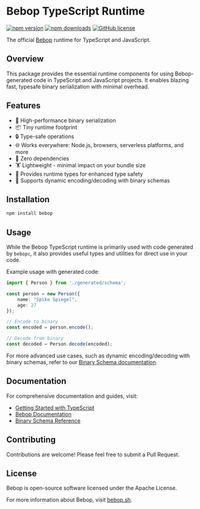 # Bebop TypeScript Runtime

[![npm version](https://img.shields.io/npm/v/bebop.svg)](https://www.npmjs.com/package/bebop)
[![npm downloads](https://img.shields.io/npm/dm/bebop.svg)](https://www.npmjs.com/package/bebop)
[![GitHub license](https://img.shields.io/github/license/betwixt-labs/bebop.svg)](https://github.com/betwixt-labs/bebop/blob/main/LICENSE)

The official [Bebop](https://github.com/betwixt-labs/bebop) runtime for TypeScript and JavaScript.

## Overview

This package provides the essential runtime components for using Bebop-generated code in TypeScript and JavaScript projects. It enables blazing fast, typesafe binary serialization with minimal overhead.

## Features

- 🚀 High-performance binary serialization
- 📦 Tiny runtime footprint
- 🔒 Type-safe operations
- 🌐 Works everywhere: Node.js, browsers, serverless platforms, and more
- 🍃 Zero dependencies
- 🏋️ Lightweight - minimal impact on your bundle size
- 🧰 Provides runtime types for enhanced type safety
- 🔧 Supports dynamic encoding/decoding with binary schemas

## Installation

```bash
npm install bebop
```

## Usage

While the Bebop TypeScript runtime is primarily used with code generated by `bebopc`, it also provides useful types and utilities for direct use in your code.

Example usage with generated code:

```typescript
import { Person } from './generated/schema';

const person = new Person({
    name: "Spike Spiegel",
    age: 27
});

// Encode to binary
const encoded = person.encode();

// Decode from binary
const decoded = Person.decode(encoded);
```

For more advanced use cases, such as dynamic encoding/decoding with binary schemas, refer to our [Binary Schema documentation](https://docs.bebop.sh/reference/binary-schema/).

## Documentation

For comprehensive documentation and guides, visit:

- [Getting Started with TypeScript](https://docs.bebop.sh/guide/getting-started-typescript/)
- [Bebop Documentation](https://docs.bebop.sh)
- [Binary Schema Reference](https://docs.bebop.sh/reference/binary-schema/)

## Contributing

Contributions are welcome! Please feel free to submit a Pull Request.

## License

Bebop is open-source software licensed under the Apache License.

For more information about Bebop, visit [bebop.sh](https://bebop.sh).
